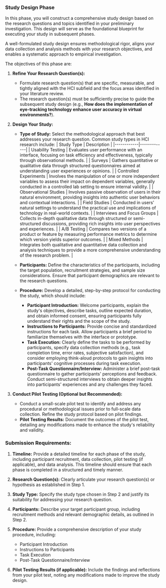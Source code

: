 ### Study Design Phase 

In this phase, you will construct a comprehensive study design based on the research questions and topics identified in your preliminary investigation. This design will serve as the foundational blueprint for executing your study in subsequent phases.

A well-formulated study design ensures methodological rigor, aligns your data collection and analysis methods with your research objectives, and enables a systematic approach to empirical investigation. 

The objectives of this phase are:

1. **Refine Your Research Question(s):**

   - Formulate research question(s) that are specific, measurable, and tightly aligned with the HCI subfield and the focus areas identified in your literature review.
   - The research question(s) must be sufficiently precise to guide the subsequent study design (e.g., ****How does the implementation of eye-tracking technology enhance user accuracy in virtual environments?****).

2. **Design Your Study:**

   - **Type of Study:** Select the methodological approach that best addresses your research question. Common study types in HCI research include:
     | Study Type | Description |
     |------------|-------------|
     | Usability Testing | Evaluates user performance with an interface, focusing on task efficiency and effectiveness, typically through observational methods. |
     | Surveys | Gathers quantitative or qualitative data through structured questionnaires aimed at understanding user experiences or opinions. |
     | Controlled Experiments | Involves the manipulation of one or more independent variables to assess their impact on dependent variables, generally conducted in a controlled lab setting to ensure internal validity. |
     | Observational Studies | Involves passive observation of users in their natural environment, providing insights into authentic user behaviors and contextual interactions. |
     | Field Studies | Conducted in users' natural settings to understand the practical use and implications of technology in real-world contexts. |
     | Interviews and Focus Groups | Collects in-depth qualitative data through structured or semi-structured discussions, providing rich insights into user perspectives and experiences. |
     | A/B Testing | Compares two versions of a product or feature by measuring performance metrics to determine which version yields superior outcomes. |
     | Mixed Methods | Integrates both qualitative and quantitative data collection and analysis techniques to provide a more comprehensive understanding of the research problem. |

   - **Participants:** Define the characteristics of the participants, including the target population, recruitment strategies, and sample size considerations. Ensure that participant demographics are relevant to the research questions.
   - **Procedure:** Develop a detailed, step-by-step protocol for conducting the study, which should include:
     - **Participant Introduction:** Welcome participants, explain the study's objectives, describe tasks, outline expected duration, and obtain informed consent, ensuring participants fully understand their rights and the scope of the study.
     - **Instructions to Participants:** Provide concise and standardized instructions for each task. Allow participants a brief period to familiarize themselves with the interface or prototype.
     - **Task Execution:** Clearly define the tasks to be performed by participants, specify data collection methods (e.g., task completion time, error rates, subjective satisfaction), and consider employing think-aloud protocols to gain insights into participants' cognitive processes during task execution.
     - **Post-Task Questionnaire/Interview:** Administer a brief post-task questionnaire to gather participants' perceptions and feedback. Conduct semi-structured interviews to obtain deeper insights into participants' experiences and any challenges they faced.

3. **Conduct Pilot Testing (Optional but Recommended):**

   - Conduct a small-scale pilot test to identify and address any procedural or methodological issues prior to full-scale data collection. Refine the study protocol based on pilot findings.
   - **Pilot Testing Results:** Document the outcomes of the pilot test, detailing any modifications made to enhance the study's reliability and validity.

### Submission Requirements:

1. **Timeline:** Provide a detailed timeline for each phase of the study, including participant recruitment, data collection, pilot testing (if applicable), and data analysis. This timeline should ensure that each phase is completed in a structured and timely manner.

2. **Research Question(s):** Clearly articulate your research question(s) or hypothesis as established in Step 1.

3. **Study Type:** Specify the study type chosen in Step 2 and justify its suitability for addressing your research question.

4. **Participants:** Describe your target participant group, including recruitment methods and relevant demographic details, as outlined in Step 2.

5. **Procedure:** Provide a comprehensive description of your study procedure, including:

   - Participant Introduction
   - Instructions to Participants
   - Task Execution
   - Post-Task Questionnaire/Interview

6. **Pilot Testing Results (if applicable):** Include the findings and reflections from your pilot test, noting any modifications made to improve the study design.

